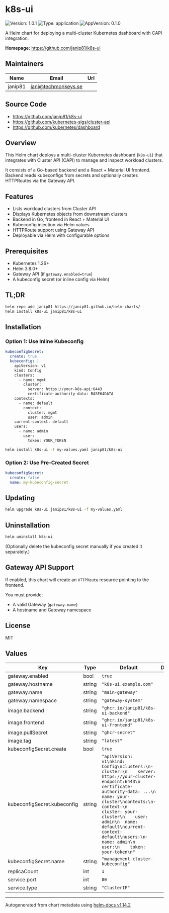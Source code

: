 # k8s-ui

![Version: 1.0.1](https://img.shields.io/badge/Version-1.0.1-informational?style=flat-square) ![Type: application](https://img.shields.io/badge/Type-application-informational?style=flat-square) ![AppVersion: 0.1.0](https://img.shields.io/badge/AppVersion-0.1.0-informational?style=flat-square)

A Helm chart for deploying a multi-cluster Kubernetes dashboard with CAPI integration.

**Homepage:** <https://github.com/janip81/k8s-ui>

## Maintainers

| Name | Email | Url |
| ---- | ------ | --- |
| janip81 | <jani@techmonkeys.se> |  |

## Source Code

* <https://github.com/janip81/k8s-ui>
* <https://github.com/kubernetes-sigs/cluster-api>
* <https://github.com/kubernetes/dashboard>

## Overview

This Helm chart deploys a multi-cluster Kubernetes dashboard (`k8s-ui`) that integrates with Cluster API (CAPI) to manage and inspect workload clusters.

It consists of a Go-based backend and a React + Material UI frontend. Backend reads kubeconfigs from secrets and optionally creates HTTPRoutes via the Gateway API.

## Features

- Lists workload clusters from Cluster API
- Displays Kubernetes objects from downstream clusters
- Backend in Go, frontend in React + Material UI
- Kubeconfig injection via Helm values
- HTTPRoute support using Gateway API
- Deployable via Helm with configurable options

## Prerequisites

- Kubernetes 1.26+
- Helm 3.8.0+
- Gateway API (if `gateway.enabled=true`)
- A kubeconfig secret (or inline config via Helm)

## TL;DR

```bash
helm repo add janip81 https://janip81.github.io/helm-charts/
helm install k8s-ui janip81/k8s-ui
```

## Installation

### Option 1: Use Inline Kubeconfig

```yaml
kubeconfigSecret:
  create: true
  kubeconfig: |
    apiVersion: v1
    kind: Config
    clusters:
      - name: mgmt
        cluster:
          server: https://your-k8s-api:6443
          certificate-authority-data: BASE64DATA
    contexts:
      - name: default
        context:
          cluster: mgmt
          user: admin
    current-context: default
    users:
      - name: admin
        user:
          token: YOUR_TOKEN
```

```bash
helm install k8s-ui -f my-values.yaml janip81/k8s-ui
```

### Option 2: Use Pre-Created Secret

```yaml
kubeconfigSecret:
  create: false
  name: my-kubeconfig-secret
```

## Updating

```bash
helm upgrade k8s-ui janip81/k8s-ui -f my-values.yaml
```

## Uninstallation

```bash
helm uninstall k8s-ui
```

(Optionally delete the kubeconfig secret manually if you created it separately.)

## Gateway API Support

If enabled, this chart will create an `HTTPRoute` resource pointing to the frontend.

You must provide:
- A valid Gateway (`gateway.name`)
- A hostname and Gateway namespace

## License

MIT

## Values

| Key | Type | Default | Description |
|-----|------|---------|-------------|
| gateway.enabled | bool | `true` |  |
| gateway.hostname | string | `"k8s-ui.example.com"` |  |
| gateway.name | string | `"main-gateway"` |  |
| gateway.namespace | string | `"gateway-system"` |  |
| image.backend | string | `"ghcr.io/janip81/k8s-ui-backend"` |  |
| image.frontend | string | `"ghcr.io/janip81/k8s-ui-frontend"` |  |
| image.pullSecret | string | `"ghcr-secret"` |  |
| image.tag | string | `"latest"` |  |
| kubeconfigSecret.create | bool | `true` |  |
| kubeconfigSecret.kubeconfig | string | `"apiVersion: v1\nkind: Config\nclusters:\n- cluster:\n    server: https://your-cluster-endpoint:6443\n    certificate-authority-data: ...\n  name: your-cluster\ncontexts:\n- context:\n    cluster: your-cluster\n    user: admin\n  name: default\ncurrent-context: default\nusers:\n- name: admin\n  user:\n    token: your-token\n"` |  |
| kubeconfigSecret.name | string | `"management-cluster-kubeconfig"` |  |
| replicaCount | int | `1` |  |
| service.port | int | `80` |  |
| service.type | string | `"ClusterIP"` |  |

----------------------------------------------
Autogenerated from chart metadata using [helm-docs v1.14.2](https://github.com/norwoodj/helm-docs/releases/v1.14.2)